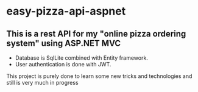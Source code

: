 # easy-pizza-api-aspnet

## This is a rest API for my "online pizza ordering system" using ASP.NET MVC
* Database is SqlLite combined with Entity framework.
* User authentication is done with JWT.

This project is purely done to learn some new tricks and technologies and still is very much in progress
